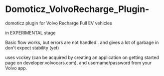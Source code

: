 # Domoticz_VolvoRecharge_Plugin-
domoticz plugin for Volvo Recharge Full EV vehicles

in EXPERIMENTAL stage

Basic flow works, but errors are not handled.. and gives a lot of garbage in don't expect stability (yet)

uses vcckey (can be acquired by creating an application on getting started page on developer.volvocars.com), and username/password from your Volvo app.


